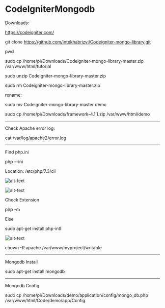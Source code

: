# CodeIgniterMongodb

Downloads:

https://codeigniter.com/

git clone https://github.com/intekhabrizvi/Codeigniter-mongo-library.git


pwd

sudo cp /home/pi/Downloads/Codeigniter-mongo-library-master.zip /var/www/html/tutorial

sudo unzip Codeigniter-mongo-library-master.zip

sudo rm Codeigniter-mongo-library-master.zip


rename:

sudo mv Codeigniter-mongo-library-master demo


sudo cp /home/pi/Downloads/framework-4.1.1.zip /var/www/html/demo

_________________________________________________________________________________________

Check Apache error log:

 cat /var/log/apache2/error.log
 
 __________________________________________________________________________________________
 
 Find php.ini
 
 php --ini

Location: /etc/php/7.3/cli

![alt-text](https://user-images.githubusercontent.com/58724748/106718814-8297f600-663c-11eb-8149-5c425869d40d.png)

![alt-text](https://user-images.githubusercontent.com/58724748/106720624-a5c3a500-663e-11eb-92c7-b3e02c830c69.png)

Check Extension

php -m

Else

sudo apt-get install php-intl

![alt-text](https://user-images.githubusercontent.com/58724748/106723256-e113a300-6641-11eb-9b00-007e8be861b5.png)

chown -R apache /var/www/myproject/writable

________________________________________________________________________________________________________________

Mongodb Install

sudo apt-get install mongodb

_______________________________________________________________________________________________________________

Mongodb Config

sudo cp /home/pi/Downloads/demo/application/config/mongo_db.php /var/www/html/Code/demo/app/Config



